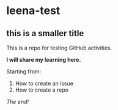 # leena-test
## this is a smaller title
This is a repo for testing GitHub activities.

**I will share my learning here.**

Starting from:
1. How to create an issue
2. How to create a repo

_The end!_
